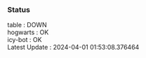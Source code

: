 ### Status


table : DOWN  
hogwarts : OK  
icy-bot : OK  
Latest Update : 2024-04-01 01:53:08.376464
